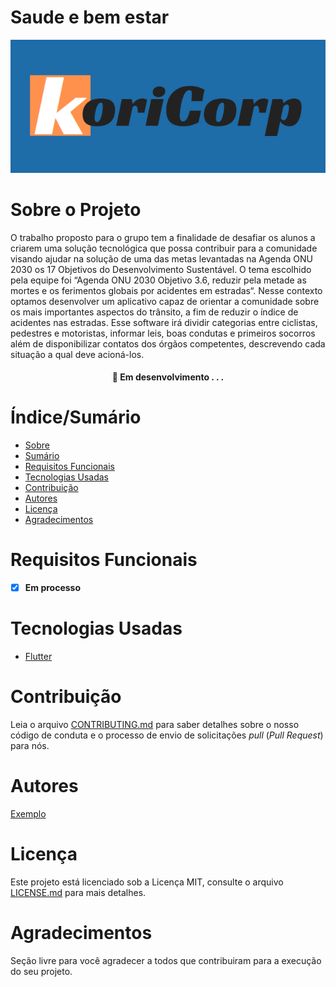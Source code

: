 
	

# Saude e bem estar


![capa do projeto](https://github.com/KoriCorporation/TrabalhoPraticoUNA-/blob/main/KoriCorporation.png)

# Sobre o Projeto

O trabalho proposto para o grupo tem a finalidade de desafiar os alunos a
criarem uma solução tecnológica que possa contribuir para a comunidade visando
ajudar na solução de uma das metas levantadas na Agenda ONU 2030 os 17 Objetivos
do Desenvolvimento Sustentável. O tema escolhido pela equipe foi “Agenda ONU 2030
Objetivo 3.6, reduzir pela metade as mortes e os ferimentos globais por acidentes em
estradas“. Nesse contexto optamos desenvolver um aplicativo capaz de orientar a
comunidade sobre os mais importantes aspectos do trânsito, a fim de reduzir o índice de
acidentes nas estradas. Esse software irá dividir categorias entre ciclistas, pedestres e
motoristas, informar leis, boas condutas e primeiros socorros além de disponibilizar
contatos dos órgãos competentes, descrevendo cada situação a qual deve acioná-los.

<h4 align="center"> 
	🚧  Em desenvolvimento . . .
</h4>

# Índice/Sumário

* [Sobre](#sobre-o-projeto)
* [Sumário](#índice/sumário)
* [Requisitos Funcionais](#requisitos-funcionais)
* [Tecnologias Usadas](#tecnologias-usadas)
* [Contribuição](#contribuição)
* [Autores](#autores)
* [Licença](#licença)
* [Agradecimentos](#agradecimentos)


# Requisitos Funcionais 
- [x] **Em processo**


# Tecnologias Usadas


- [Flutter](https://flutter.dev/)


# Contribuição

Leia o arquivo [CONTRIBUTING.md](CONTRIBUTING.md) para saber detalhes sobre o nosso código de conduta e o processo de envio de solicitações *pull* (*Pull Request*) para nós.

# Autores

[Exemplo](https://github.com/testing-library/react-testing-library#contributors)

# Licença

Este projeto está licenciado sob a Licença MIT,  consulte o arquivo [LICENSE.md](LICENSE.md) para mais detalhes.

# Agradecimentos

Seção livre para você agradecer a todos que contribuiram para a execução do seu projeto.
